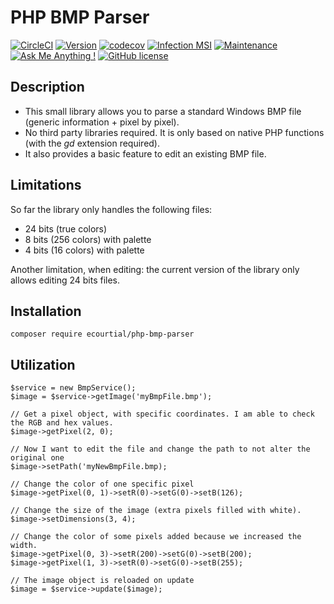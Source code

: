 # PHP BMP Parser

[![CircleCI](https://circleci.com/gh/ecourtial/php-bmp-parser/tree/master.svg?style=svg)](https://circleci.com/gh/ecourtial/php-bmp-parser/tree/master)
[![Version](https://img.shields.io/github/v/release/ecourtial/php-bmp-parser)](https://circleci.com/gh/ecourtial/php-bmp-parser/tree/master)
[![codecov](https://codecov.io/gh/ecourtial/php-bmp-parser/branch/master/graph/badge.svg)](https://codecov.io/gh/ecourtial/php-bmp-parser)
[![Infection MSI](https://badge.stryker-mutator.io/github.com/ecourtial/php-bmp-parser/master)](https://infection.github.io)
[![Maintenance](https://img.shields.io/badge/Maintained%3F-yes-green.svg)](https://GitHub.com/ecourtial/php-bmp-parser/graphs/commit-activity)
[![Ask Me Anything !](https://img.shields.io/badge/Ask%20me-anything-1abc9c.svg)](https://GitHub.com/ecourtial/php-bmp-parser)
[![GitHub license](https://img.shields.io/github/license/ecourtial/php-bmp-parser)](https://github.com/ecourtial/php-bmp-parser/blob/master/LICENSE)

## Description

* This small library allows you to parse a standard Windows BMP file (generic information + pixel by pixel).
* No third party libraries required. It is only based on native PHP functions (with the _gd_ extension required).
* It also provides a basic feature to edit an existing BMP file.

## Limitations

So far the library only handles the following files:

* 24 bits (true colors)
* 8 bits (256 colors) with palette
* 4 bits (16 colors) with palette

Another limitation, when editing: the current version of the library only allows editing 24 bits files. 

## Installation

`composer require ecourtial/php-bmp-parser`

## Utilization

```
$service = new BmpService();
$image = $service->getImage('myBmpFile.bmp');

// Get a pixel object, with specific coordinates. I am able to check the RGB and hex values.
$image->getPixel(2, 0);

// Now I want to edit the file and change the path to not alter the original one
$image->setPath('myNewBmpFile.bmp);

// Change the color of one specific pixel
$image->getPixel(0, 1)->setR(0)->setG(0)->setB(126);

// Change the size of the image (extra pixels filled with white).
$image->setDimensions(3, 4);

// Change the color of some pixels added because we increased the width.
$image->getPixel(0, 3)->setR(200)->setG(0)->setB(200);
$image->getPixel(1, 3)->setR(0)->setG(0)->setB(255);

// The image object is reloaded on update
$image = $service->update($image);
```
